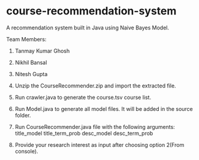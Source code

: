 # course-recommendation-system
A recommendation system built in Java using Naive Bayes Model.

Team Members:
1. Tanmay Kumar Ghosh
2. Nikhil Bansal
3. Nitesh Gupta

1. Unzip the CourseRecommender.zip and import the extracted file.
2. Run crawler.java to generate the course.tsv course list.
3. Run Model.java to generate all model files. It will be added in the source folder.
4. Run CourseRecommender.java file with the following arguments: title_model title_term_prob desc_model desc_term_prob
5. Provide your research interest as input after choosing option 2(From console).